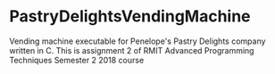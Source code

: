 # PastryDelightsVendingMachine
Vending machine executable for Penelope's Pastry Delights company written in C. This is assignment 2 of RMIT Advanced Programming Techniques Semester 2 2018 course 
